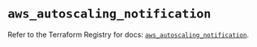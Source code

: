 # `aws_autoscaling_notification`

Refer to the Terraform Registry for docs: [`aws_autoscaling_notification`](https://registry.terraform.io/providers/hashicorp/aws/5.65.0/docs/resources/autoscaling_notification).

